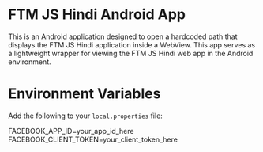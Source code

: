# FTM JS Hindi Android App

This is an Android application designed to open a hardcoded path that displays the FTM JS Hindi application inside a WebView. This app serves as a lightweight wrapper for viewing the FTM JS Hindi web app in the Android environment.

# Environment Variables
Add the following to your `local.properties` file:

FACEBOOK_APP_ID=your_app_id_here
FACEBOOK_CLIENT_TOKEN=your_client_token_here
